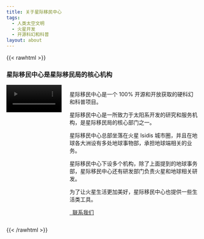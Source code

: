 ```yaml
---
title: 关于星际移民中心
tags:
  - 人类太空文明
  - 火星开发
  - 开源科幻和科普
layout: about
---
```


{{< rawhtml >}}
<h3 class="has-text-centered">星际移民中心是星际移民局的核心机构</h3>

<div class="columns">
<div class="column">
<video muted="" autoplay="" width="100%">
    <source src="/assets/about/iia.mp4" type="video/mp4">
</video>
</div>

<div class="column">
<p class="is-italic has-text-weight-bold has-text-primary has-background-primary">星际移民中心是一个 100% 开源和开放获取的硬科幻和科普项目。</p>

<p>星际移民中心是一所致力于太阳系开发的研究和服务机构，是星际移民局的核心部门之一。</p>

<p>星际移民中心总部坐落在火星 Isidis 城市圈，并且在地球各大洲设有多处地球事物部，承担地球端相关的业务。</p>

<p>星际移民中心下设多个机构，除了上面提到的地球事务部，星际移民中心还有研发部门负责火星和地球相关研发。</p>

<p>为了让火星生活更加美好，星际移民中心也提供一些生活类工具。</p>

<p class="has-text-centered"><a href="mailto:admin@interimm.org" class="button is-outlined"><i class="fas fa-envelope-open-text"></i> &nbsp; 联系我们 </a></p>

</div>
</div>


{{< /rawhtml >}}

